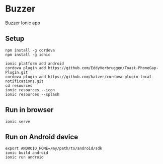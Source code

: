 # Buzzer
Buzzer Ionic app

## Setup
	npm install -g cordova
	npm install -g ionic

	ionic platform add android
	cordova plugin add https://github.com/EddyVerbruggen/Toast-PhoneGap-Plugin.git
	cordova plugin add https://github.com/katzer/cordova-plugin-local-notifications.git
	cd resources
	ionic resources --icon
	ionic resources --splash
	
## Run in browser
	ionic serve

## Run on Android device
	export ANDROID_HOME=/my/path/to/android/sdk
	ionic build android
	ionic run android